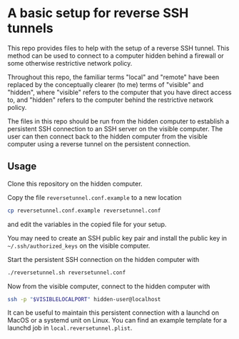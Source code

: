 # A basic setup for reverse SSH tunnels

This repo provides files to help with the setup of a reverse SSH tunnel. This
method can be used to connect to a computer hidden behind a firewall or some
otherwise restrictive network policy.

Throughout this repo, the familiar terms "local" and "remote" have been
replaced by the conceptually clearer (to me) terms of "visible" and "hidden",
where "visible" refers to the computer that you have direct access to, and
"hidden" refers to the computer behind the restrictive network policy.

The files in this repo should be run from the hidden computer to establish a
persistent SSH connection to an SSH server on the visible computer. The user
can then connect back to the hidden computer from the visible computer
using a reverse tunnel on the persistent connection.

## Usage
Clone this repository on the hidden computer.

Copy the file `reversetunnel.conf.example` to a new location

```sh
cp reversetunnel.conf.example reversetunnel.conf
```

and edit the variables in the copied file for your setup.

You may need to create an SSH public key pair and install the public key
in `~/.ssh/authorized_keys` on the visible computer.

Start the persistent SSH connection on the hidden computer with

```sh
./reversetunnel.sh reversetunnel.conf
```

Now from the visible computer, connect to the hidden computer with

```sh
ssh -p "$VISIBLELOCALPORT" hidden-user@localhost
```

It can be useful to maintain this persistent connection with a launchd on
MacOS or a systemd unit on Linux. You can find an example template for a
launchd job in `local.reversetunnel.plist`.

